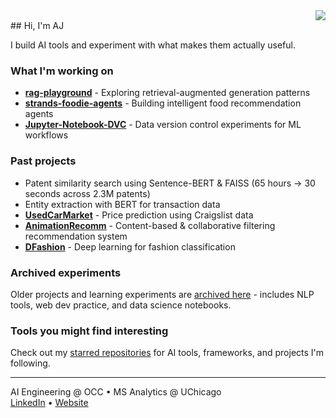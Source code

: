 <div align="right">
<a href="https://hits.seeyoufarm.com"><img src="https://hits.seeyoufarm.com/api/count/incr/badge.svg?url=https%3A%2F%2Fgithub.com%2Fajdeve%2Fhit-counter&count_bg=%2379C83D&title_bg=%23555555&icon=&icon_color=%23E7E7E7&title=hits&edge_flat=false"/></a></div>
## Hi, I'm AJ

I build AI tools and experiment with what makes them actually useful.

### What I'm working on

- **[rag-playground](https://github.com/ajdeve/rag-playground)** - Exploring retrieval-augmented generation patterns
- **[strands-foodie-agents](https://github.com/ajdeve/strands-foodie-agents)** - Building intelligent food recommendation agents
- **[Jupyter-Notebook-DVC](https://github.com/ajdeve/Jupyter-Notebook-DVC)** - Data version control experiments for ML workflows

### Past projects

- Patent similarity search using Sentence-BERT & FAISS (65 hours → 30 seconds across 2.3M patents)
- Entity extraction with BERT for transaction data
- **[UsedCarMarket](https://github.com/ajdeve/UsedCarMarket)** - Price prediction using Craigslist data
- **[AnimationRecomm](https://github.com/ajdeve/AnimationRecomm)** - Content-based & collaborative filtering recommendation system
- **[DFashion](https://github.com/ajdeve/DFashion)** - Deep learning for fashion classification

### Archived experiments

Older projects and learning experiments are [archived here](https://github.com/ajdeve?tab=repositories&q=&type=archived) - includes NLP tools, web dev practice, and data science notebooks.

### Tools you might find interesting

Check out my [starred repositories](https://github.com/ajdeve?tab=stars) for AI tools, frameworks, and projects I'm following.

---

AI Engineering @ OCC • MS Analytics @ UChicago  
[LinkedIn](https://www.linkedin.com/in/aj-yeom/) • [Website](https://ajdeve.github.io/)
